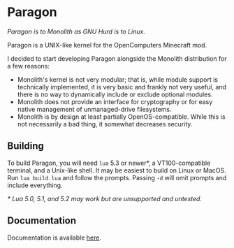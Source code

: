 # Paragon

*Paragon is to Monolith as GNU Hurd is to Linux.*

Paragon is a UNIX-like kernel for the OpenComputers Minecraft mod.

I decided to start developing Paragon alongside the Monolith distribution for a few reasons:

  - Monolith's kernel is not very modular; that is, while module support is technically implemented, it is very basic and frankly not very useful, and there is no way to dynamically include or exclude optional modules.
  - Monolith does not provide an interface for cryptography or for easy native management of unmanaged-drive filesystems.
  - Monolith is by design at least partially OpenOS-compatible. While this is not necessarily a bad thing, it somewhat decreases security.

## Building

To build Paragon, you will need `lua` 5.3 or newer\*, a VT100-compatible terminal, and a Unix-like shell. It may be easiest to build on Linux or MacOS. Run `lua build.lua` and follow the prompts.  Passing `-d` will omit prompts and include everything.


*\* Lua 5.0, 5.1, and 5.2 may work but are unsupported and untested.*

## Documentation

Documentation is available [here](https://oz-craft.pickardayune.com/paragon).
